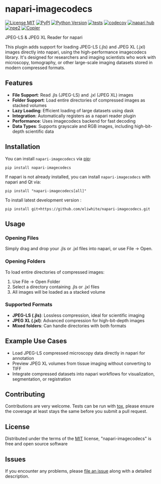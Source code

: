 # napari-imagecodecs

[![License MIT](https://img.shields.io/pypi/l/napari-imagecodecs.svg?color=green)](https://github.com/eliwhite/napari-imagecodecs/raw/main/LICENSE)
[![PyPI](https://img.shields.io/pypi/v/napari-imagecodecs.svg?color=green)](https://pypi.org/project/napari-imagecodecs)
[![Python Version](https://img.shields.io/pypi/pyversions/napari-imagecodecs.svg?color=green)](https://python.org)
[![tests](https://github.com/eliwhite/napari-imagecodecs/workflows/tests/badge.svg)](https://github.com/eliwhite/napari-imagecodecs/actions)
[![codecov](https://codecov.io/gh/eliwhite/napari-imagecodecs/branch/main/graph/badge.svg)](https://codecov.io/gh/eliwhite/napari-imagecodecs)
[![napari hub](https://img.shields.io/endpoint?url=https://api.napari-hub.org/shields/napari-imagecodecs)](https://napari-hub.org/plugins/napari-imagecodecs)
[![npe2](https://img.shields.io/badge/plugin-npe2-blue?link=https://napari.org/stable/plugins/index.html)](https://napari.org/stable/plugins/index.html)
[![Copier](https://img.shields.io/endpoint?url=https://raw.githubusercontent.com/copier-org/copier/master/img/badge/badge-grayscale-inverted-border-purple.json)](https://github.com/copier-org/copier)

JPEG-LS & JPEG XL Reader for napari

This plugin adds support for loading JPEG-LS (.jls) and JPEG XL (.jxl) images directly into napari, using the high-performance imagecodecs library. It's designed for researchers and imaging scientists who work with microscopy, tomography, or other large-scale imaging datasets stored in modern compressed formats.

## Features

- **File Support**: Read .jls (JPEG-LS) and .jxl (JPEG XL) images
- **Folder Support**: Load entire directories of compressed images as stacked volumes
- **Lazy Loading**: Efficient loading of large datasets using dask
- **Integration**: Automatically registers as a napari reader plugin
- **Performance**: Uses imagecodecs backend for fast decoding
- **Data Types**: Supports grayscale and RGB images, including high-bit-depth scientific data

## Installation

You can install `napari-imagecodecs` via [pip]:

```
pip install napari-imagecodecs
```

If napari is not already installed, you can install `napari-imagecodecs` with napari and Qt via:

```
pip install "napari-imagecodecs[all]"
```


To install latest development version :

```
pip install git+https://github.com/eliwhite/napari-imagecodecs.git
```

## Usage

### Opening Files
Simply drag and drop your .jls or .jxl files into napari, or use File → Open.

### Opening Folders
To load entire directories of compressed images:
1. Use File → Open Folder
2. Select a directory containing .jls or .jxl files
3. All images will be loaded as a stacked volume

### Supported Formats
- **JPEG-LS (.jls)**: Lossless compression, ideal for scientific imaging
- **JPEG XL (.jxl)**: Advanced compression for high-bit-depth images
- **Mixed folders**: Can handle directories with both formats

## Example Use Cases

- Load JPEG-LS compressed microscopy data directly in napari for annotation
- Preview JPEG XL volumes from tissue imaging without converting to TIFF
- Integrate compressed datasets into napari workflows for visualization, segmentation, or registration

## Contributing

Contributions are very welcome. Tests can be run with [tox], please ensure
the coverage at least stays the same before you submit a pull request.

## License

Distributed under the terms of the [MIT] license,
"napari-imagecodecs" is free and open source software

## Issues

If you encounter any problems, please [file an issue] along with a detailed description.

[napari]: https://github.com/napari/napari
[copier]: https://copier.readthedocs.io/en/stable/
[@napari]: https://github.com/napari
[MIT]: http://opensource.org/licenses/MIT
[BSD-3]: http://opensource.org/licenses/BSD-3-Clause
[GNU GPL v3.0]: http://www.gnu.org/licenses/gpl-3.0.txt
[GNU LGPL v3.0]: http://www.gnu.org/licenses/lgpl-3.0.txt
[Apache Software License 2.0]: http://www.apache.org/licenses/LICENSE-2.0
[Mozilla Public License 2.0]: https://www.mozilla.org/media/MPL/2.0/index.txt
[napari-plugin-template]: https://github.com/napari/napari-plugin-template

[file an issue]: https://github.com/eliwhite/napari-imagecodecs/issues

[napari]: https://github.com/napari/napari
[tox]: https://tox.readthedocs.io/en/latest/
[pip]: https://pypi.org/project/pip/
[PyPI]: https://pypi.org/
